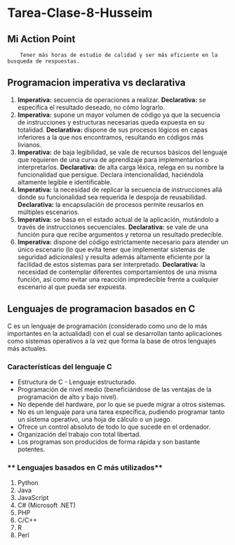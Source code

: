 # Tarea-Clase-8-Husseim


## Mi Action Point
		
		Tener más horas de estudio de calidad y ser más eficiente en la busqueda de respuestas.

## Programacion imperativa vs declarativa

 1. **Imperativa:** secuencia de operaciones a realizar.
	 **Declarativa:** se especifica el resultado deseado, no cómo lograrlo.
 2. **Imperativa:** supone un mayor volumen de código ya que la secuencia de instrucciones 		    y estructuras necesarias queda expuesta en su totalidad.
	 **Declarativa:** dispone de sus procesos lógicos en capas inferiores a la que nos encontramos, resultando en códigos más livianos.
 3. **Imperativa:** de baja legibilidad, se vale de recursos básicos del lenguaje que requieren de una curva de aprendizaje para implementarlos o interpretarlos.
	 **Declarativa:** de alta carga léxica, relega en su nombre la funcionalidad que persigue. Declara intencionalidad, haciéndola altamente legible e identificable.
 4. **Imperativa:** la necesidad de replicar la secuencia de instrucciones allá donde su funcionalidad sea requerida le despoja de reusabilidad.
	 **Declarativa:** la encapsulación de procesos permite reusarlos en múltiples escenarios.
 5. **Imperativa:** se basa en el estado actual de la aplicación, mutándolo a través de instrucciones secuenciales.
	 **Declarativa:** se vale de una función pura que recibe argumentos y retorna un resultado predecible.
 6. **Imperativa:** dispone del código estrictamente necesario para atender un único escenario (lo que evita tener que implementar sistemas de seguridad adicionales) y resulta además altamente eficiente por la facilidad de estos sistemas para ser interpretado.
	 **Declarativa:** la necesidad de contemplar diferentes comportamientos de una misma función, así como evitar una reacción impredecible frente a cualquier escenario al que pueda ser expuesta.

##  Lenguajes de programacion basados en C

C es un lenguaje de programación (considerado como uno de lo más importantes en la actualidad) con el cual se desarrollan tanto aplicaciones como sistemas operativos a la vez que forma la base de otros lenguajes más actuales.

### **Características del lenguaje C**

-   Estructura de C - Lenguaje estructurado.
-   Programación de nivel medio (beneficiándose de las ventajas de la programación de alto y bajo nivel).
-   No depende del hardware, por lo que se puede migrar a otros sistemas.
-   No es un lenguaje para una tarea específica, pudiendo programar tanto un sistema operativo, una hoja de cálculo o un juego.
-   Ofrece un control absoluto de todo lo que sucede en el ordenador.
-   Organización del trabajo con total libertad.
-   Los programas son producidos de forma rápida y son bastante potentes.

### ** Lenguajes basados en C más utilizados**

1. Python
2. Java
3. JavaScript 
4. C# (Microsoft .NET)
5. PHP
6. C/C++
7. R
8. Perl
